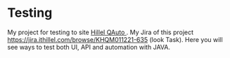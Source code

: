 # Testing
My project for testing to site [Hillel QAuto ](https://qauto.forstudy.space/) .
My Jira of this project https://jira.ithillel.com/browse/KHQM011221-635 (look Task).
Here you will see ways to test both UI, API and automation with JAVA.
